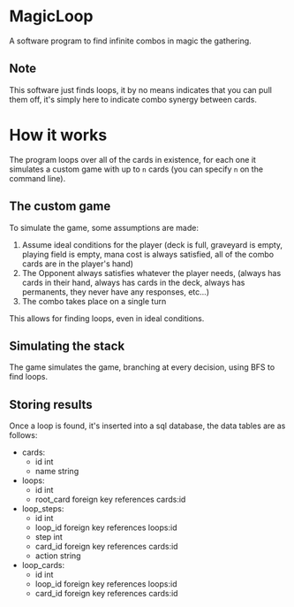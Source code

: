 # MagicLoop
A software program to find infinite combos in magic the gathering.

## Note
This software just finds loops, it by no means indicates that you can pull them off, it's simply here to indicate combo synergy between cards.

#  How it works
The program loops over all of the cards in existence, for each one it simulates a custom game with up to `n` cards (you can specify `n` on the command line).

##  The custom game
To simulate the  game, some assumptions are made:
1. Assume ideal conditions for the player (deck is full, graveyard is empty, playing field is empty, mana cost is always satisfied, all of the combo cards are in the player's hand)
2. The Opponent always satisfies whatever the player needs, (always has cards in their hand, always has cards in the deck, always has permanents, they never have any responses, etc...)
3. The combo takes place on a single turn

This allows for finding loops, even in ideal conditions.

## Simulating the stack
The game simulates the game, branching at every decision, using BFS to find loops.

## Storing results
Once a loop is found, it's inserted into a sql database, the data tables are as follows:
* cards:
  * id int
  * name string
* loops:
  * id int
  * root_card foreign key references cards:id
* loop_steps:
  * id int
  * loop_id foreign key references loops:id
  * step int
  * card_id foreign key references cards:id
  * action string
* loop_cards:
  * id int
  * loop_id foreign key references loops:id
  * card_id foreign key references cards:id
